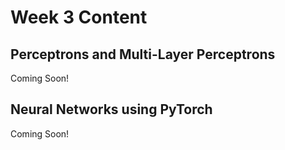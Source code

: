 # Week 3 Content
## Perceptrons and Multi-Layer Perceptrons
Coming Soon!

## Neural Networks using PyTorch
Coming Soon!
